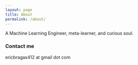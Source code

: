 ```yaml
---
layout: page
title: About
permalink: /about/
---
```


A Machine Learning Engineer, meta-learner, and curious soul.

<!-- ### More Information

A place to include any other types of information that you'd like to include about yourself. -->

### Contact me

ericbragas412 at gmail dot com